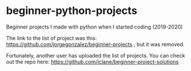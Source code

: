 # beginner-python-projects
Beginner projects I made with python when I started coding (2019-2020)

The link to the list of project was this: https://github.com/jorgegonzalez/beginner-projects , but it was removed.

Fortunately, another user has uploaded the list of projects. You can check out the repo here: https://github.com/jclane/beginner-project-solutions

